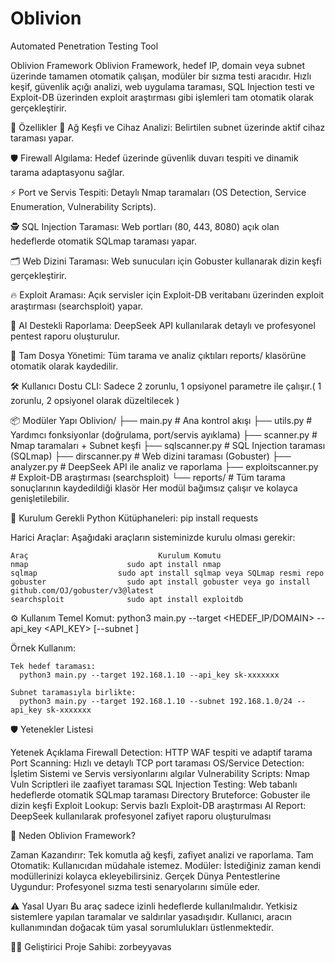 # Oblivion
Automated Penetration Testing Tool

Oblivion Framework
Oblivion Framework, hedef IP, domain veya subnet üzerinde tamamen otomatik çalışan, modüler bir sızma testi aracıdır. Hızlı keşif, güvenlik açığı analizi, web uygulama taraması, SQL Injection testi ve Exploit-DB üzerinden exploit araştırması gibi işlemleri tam otomatik olarak gerçekleştirir.

🚀 Özellikler
  🔎 Ağ Keşfi ve Cihaz Analizi: Belirtilen subnet üzerinde aktif cihaz taraması yapar.

  🛡️ Firewall Algılama: Hedef üzerinde güvenlik duvarı tespiti ve dinamik tarama adaptasyonu sağlar.

  ⚡ Port ve Servis Tespiti: Detaylı Nmap taramaları (OS Detection, Service Enumeration, Vulnerability Scripts).

  🕵️ SQL Injection Taraması: Web portları (80, 443, 8080) açık olan hedeflerde otomatik SQLmap taraması yapar.

  🗂️ Web Dizini Taraması: Web sunucuları için Gobuster kullanarak dizin keşfi gerçekleştirir.

  🔥 Exploit Araması: Açık servisler için Exploit-DB veritabanı üzerinden exploit araştırması (searchsploit) yapar.

  🤖 AI Destekli Raporlama: DeepSeek API kullanılarak detaylı ve profesyonel pentest raporu oluşturulur.

  📂 Tam Dosya Yönetimi: Tüm tarama ve analiz çıktıları reports/ klasörüne otomatik olarak kaydedilir.

  🛠️ Kullanıcı Dostu CLI: Sadece 2 zorunlu, 1 opsiyonel parametre ile çalışır.( 1 zorunlu, 2 opsiyonel olarak düzeltilecek )


  📦 Modüler Yapı
    Oblivion/
  ├── main.py             # Ana kontrol akışı
  ├── utils.py            # Yardımcı fonksiyonlar (doğrulama, port/servis ayıklama)
  ├── scanner.py          # Nmap taramaları + Subnet keşfi
  ├── sqlscanner.py       # SQL Injection taraması (SQLmap)
  ├── dirscanner.py       # Web dizini taraması (Gobuster)
  ├── analyzer.py         # DeepSeek API ile analiz ve raporlama
  ├── exploitscanner.py   # Exploit-DB araştırması (searchsploit)
  └── reports/            # Tüm tarama sonuçlarının kaydedildiği klasör
          Her modül bağımsız çalışır ve kolayca genişletilebilir.

🧰 Kurulum
  Gerekli Python Kütüphaneleri:
    pip install requests


Harici Araçlar:
  Aşağıdaki araçların sisteminizde kurulu olması gerekir:

    Araç	                         Kurulum Komutu
    nmap	                  sudo apt install nmap
    sqlmap	                sudo apt install sqlmap veya SQLmap resmi repo
    gobuster	              sudo apt install gobuster veya go install github.com/OJ/gobuster/v3@latest
    searchsploit	          sudo apt install exploitdb

⚙️ Kullanım
  Temel Komut:
    python3 main.py --target <HEDEF_IP/DOMAIN> --api_key <API_KEY> [--subnet <SUBNET>]

  Örnek Kullanım:
  
    Tek hedef taraması:
      python3 main.py --target 192.168.1.10 --api_key sk-xxxxxxx
      
    Subnet taramasıyla birlikte:
      python3 main.py --target 192.168.1.10 --subnet 192.168.1.0/24 --api_key sk-xxxxxxx

🛡️ Yetenekler Listesi

  Yetenek	Açıklama
    Firewall Detection:	HTTP WAF tespiti ve adaptif tarama
    Port Scanning:	Hızlı ve detaylı TCP port taraması
    OS/Service Detection:	İşletim Sistemi ve Servis versiyonlarını algılar
    Vulnerability Scripts:	Nmap Vuln Scriptleri ile zaafiyet taraması
    SQL Injection Testing:	Web tabanlı hedeflerde otomatik SQLmap taraması
    Directory Bruteforce:	Gobuster ile dizin keşfi
    Exploit Lookup:	Servis bazlı Exploit-DB araştırması
    AI Report:	DeepSeek kullanılarak profesyonel zafiyet raporu oluşturulması


🧠 Neden Oblivion Framework?

Zaman Kazandırır: Tek komutla ağ keşfi, zafiyet analizi ve raporlama.
Tam Otomatik: Kullanıcıdan müdahale istemez.
Modüler: İstediğiniz zaman kendi modüllerinizi kolayca ekleyebilirsiniz.
Gerçek Dünya Pentestlerine Uygundur: Profesyonel sızma testi senaryolarını simüle eder.


⚠️ Yasal Uyarı
Bu araç sadece izinli hedeflerde kullanılmalıdır. Yetkisiz sistemlere yapılan taramalar ve saldırılar yasadışıdır. Kullanıcı, aracın kullanımından doğacak tüm yasal sorumlulukları üstlenmektedir.


👨‍💻 Geliştirici
Proje Sahibi: zorbeyyavas






  

